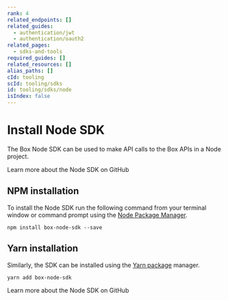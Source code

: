 ```yaml
---
rank: 4
related_endpoints: []
related_guides:
  - authentication/jwt
  - authentication/oauth2
related_pages:
  - sdks-and-tools
required_guides: []
related_resources: []
alias_paths: []
cId: tooling
scId: tooling/sdks
id: tooling/sdks/node
isIndex: false
---
```

# Install Node SDK

The Box Node SDK can be used to make API calls to the Box APIs in a Node project.

<CTA to="https://github.com/box/box-node-sdk">
Learn more about the Node SDK on GitHub

</CTA>

## NPM installation

To install the Node SDK run the following command from your terminal window or command prompt using the [Node Package Manager][npm].

```shell
npm install box-node-sdk --save
```

## Yarn installation

Similarly, the SDK can be installed using the [Yarn package][yarn] manager.

```shell
yarn add box-node-sdk
```

<CTA to="https://github.com/box/box-node-sdk">
Learn more about the Node SDK on GitHub

</CTA>

[npm]: https://www.npmjs.com/

[yarn]: https://yarnpkg.com/
